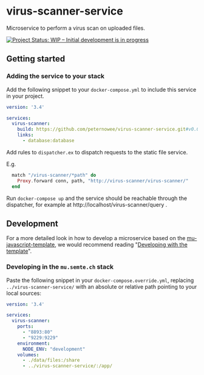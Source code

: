 # virus-scanner-service

Microservice to perform a virus scan on uploaded files.

[![Project Status: WIP – Initial development is in progress](https://www.repostatus.org/badges/latest/wip.svg)](https://www.repostatus.org/#wip)

## Getting started

### Adding the service to your stack

Add the following snippet to your `docker-compose.yml` to include this
service in your project.

```yaml
version: '3.4'

services:
  virus-scanner:
    build: https://github.com/peternowee/virus-scanner-service.git#v0.0.1
    links:
      - database:database
```

Add rules to `dispatcher.ex` to dispatch requests to the static file
service.

E.g.
```elixir
  match "/virus-scanner/*path" do
    Proxy.forward conn, path, "http://virus-scanner/virus-scanner/"
  end
```

Run `docker-compose up` and the service should be reachable through the
dispatcher, for example at http://localhost/virus-scanner/query .

## Development

For a more detailed look in how to develop a microservice based on the
[mu-javascript-template](https://github.com/mu-semtech/mu-javascript-template),
we would recommend reading "[Developing with the
template](https://github.com/mu-semtech/mu-javascript-template#developing-with-the-template)".

### Developing in the `mu.semte.ch` stack

Paste the following snippet in your `docker-compose.override.yml`,
replacing `../virus-scanner-service/` with an absolute or relative path
pointing to your local sources:

```yaml
version: '3.4'

services:
  virus-scanner:
    ports:
      - "8893:80"
      - "9229:9229"
    environment:
      NODE_ENV: "development"
    volumes:
      - ./data/files:/share
      - ../virus-scanner-service/:/app/
```
